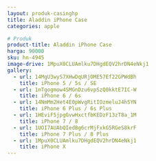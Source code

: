 ```yaml
---
layout: produk-casinghp
title: Aladdin iPhone Case
categories: apple

# Produk
product-title: Aladdin iPhone Case
harga: 90000
sku: hn-4945
image-drive: 1MpuX0CLUAmlku7DHgdEQV2hrDN4eNkj1
gallery:
  - url: 14MgU3wyS7XHwDqURjOME57Ef22GPWdBh
    title: iPhone 5 / 5s / SE
  - url: 1nTgogmow4SMGnDzu6vpSzQ0kktE7IC-W
    title: iPhone 6 / 6s
  - url: 14NmMm2Het4E0pWvgRitIOzmeluJ4hSYN
    title: iPhone 6 Plus / 6s Plus
  - url: 1HEviF5jpgGvwHxctfbKEDzF13zT8a_1M
    title: iPhone 7 / 8
  - url: 1UOI7AUAbQIedBg6crMjFxkG5RGeS8krF
    title: iPhone 7 Plus / 8 Plus
  - url: 1MpuX0CLUAmlku7DHgdEQV2hrDN4eNkj1
    title: iPhone X
---
```

